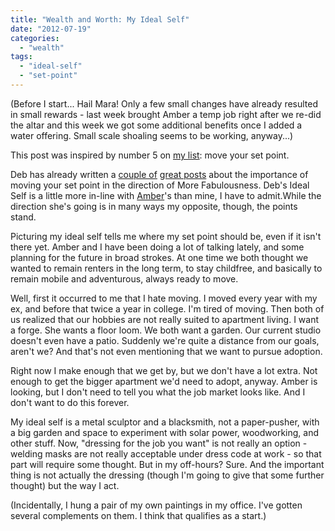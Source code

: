 ```yaml
---
title: "Wealth and Worth: My Ideal Self"
date: "2012-07-19"
categories: 
  - "wealth"
tags: 
  - "ideal-self"
  - "set-point"
---
```


(Before I start... Hail Mara! Only a few small changes have already resulted in small rewards - last week brought Amber a temp job right after we re-did the altar and this week we got some additional benefits once I added a water offering. Small scale shoaling seems to be working, anyway...)

This post was inspired by number 5 on [my list](http://jackwren.wordpress.com/2012/07/16/wealth-and-worth-laying-out-my-goals/ "Wealth and Worth: Laying Out My Goals"): move your set point.

Deb has already written a [couple of](http://www.charmedfinishingschool.com/f-is-for-financial-sorcery/) [great posts](http://www.charmedfinishingschool.com/what-to-wear-for-the-apocalypse/) about the importance of moving your set point in the direction of More Fabulousness. Deb's Ideal Self is a little more in-line with [Amber](http://rippingback.wordpress.com)'s than mine, I have to admit.While the direction she's going is in many ways my opposite, though, the points stand.

Picturing my ideal self tells me where my set point should be, even if it isn't there yet. Amber and I have been doing a lot of talking lately, and some planning for the future in broad strokes. At one time we both thought we wanted to remain renters in the long term, to stay childfree, and basically to remain mobile and adventurous, always ready to move.

Well, first it occurred to me that I hate moving. I moved every year with my ex, and before that twice a year in college. I'm tired of moving. Then both of us realized that our hobbies are not really suited to apartment living. I want a forge. She wants a floor loom. We both want a garden. Our current studio doesn't even have a patio. Suddenly we're quite a distance from our goals, aren't we? And that's not even mentioning that we want to pursue adoption.

Right now I make enough that we get by, but we don't have a lot extra. Not enough to get the bigger apartment we'd need to adopt, anyway. Amber is looking, but I don't need to tell you what the job market looks like. And I don't want to do this forever.

My ideal self is a metal sculptor and a blacksmith, not a paper-pusher, with a big garden and space to experiment with solar power, woodworking, and other stuff. Now, "dressing for the job you want" is not really an option - welding masks are not really acceptable under dress code at work - so that part will require some thought. But in my off-hours? Sure. And the important thing is not actually the dressing (though I'm going to give that some further thought) but the way I act.

(Incidentally, I hung a pair of my own paintings in my office. I've gotten several complements on them. I think that qualifies as a start.)
